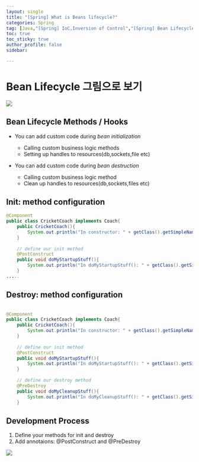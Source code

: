 ```yaml
---
layout: single
title: "[Spring] What is Beans lifecycle?"
categories: Spring
tag: [Java,"[Spring] IoC,Inversion of Control","[Spring] Bean Lifecycle","[Spring] @PostConstruct","[Spring] @PreDestroy"]
toc: true
toc_sticky: true
author_profile: false
sidebar:

---
```


# Bean Lifecycle 그림으로 보기

![](https://i.imgur.com/JNJ4wVI.png)

## Bean Lifecycle Methods / Hooks
- You can add custom code during *bean initialization*
	- Calling custom business logic methods
	- Setting up handles to resources(db,sockets,file etc)

- You can add custom code during *bean destruction*
	- Calling custom business logic method
	- Clean up handles to resources(db,sockets,files etc)

## Init: method configuration

```java
@Component  
public class CricketCoach implements Coach{  
    public CricketCoach(){  
        System.out.println("In constructor: " + getClass().getSimpleName() );  
    }  
  
    // define our init method  
    @PostConstruct  
    public void doMyStartupStuff(){  
        System.out.println("In doMyStartupStuff(): " + getClass().getSimpleName());  
    }
.....
```

## Destroy: method configuration

```java
  
@Component  
public class CricketCoach implements Coach{  
    public CricketCoach(){  
        System.out.println("In constructor: " + getClass().getSimpleName() );  
    }  
  
    // define our init method  
    @PostConstruct  
    public void doMyStartupStuff(){  
        System.out.println("In doMyStartupStuff(): " + getClass().getSimpleName());  
    }  
  
    // define our destroy method  
    @PreDestroy  
    public void doMyCleanupStuff(){  
        System.out.println("In doMyCleanupStuff(): " + getClass().getSimpleName());  
    }
```

## Development Process

1. Define your methods for init and destroy
2. Add annotaions: @PostConstruct and @PreDestroy


![](https://i.imgur.com/K9eXBGK.png)
